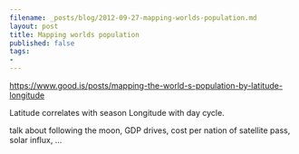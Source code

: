 ```yaml
---
filename: _posts/blog/2012-09-27-mapping-worlds-population.md
layout: post
title: Mapping worlds population
published: false
tags:
- 
---
```


https://www.good.is/posts/mapping-the-world-s-population-by-latitude-longitude

Latitude correlates with season
Longitude with day cycle.

talk about following the moon, GDP drives, cost per nation of satellite
  pass, solar influx, ...
